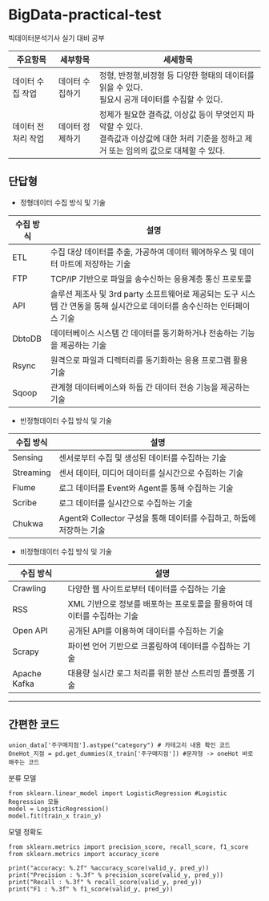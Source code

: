 # BigData-practical-test
빅데이터분석기사 실기 대비 공부

|주요항목|세부항목|세세항목|
|-------|-------|-------|
|데이터 수집 작업| 데이터 수집하기 | 정형, 반정형,비정형 등 다양한 형태의 데이터를 읽을 수 있다. <br> 필요시 공개 데이터를 수집할 수 있다.|
|데이터 전처리 작업| 데이터 정제하기 | 정제가 필요한 결측값, 이상값 등이 무엇인지 파악할 수 있다. <br> 결측값과 이상값에 대한 처리 기준을 정하고 제거 또는 임의의 값으로 대체할 수 있다.





## 단답형
+ 정형데이터 수집 방식 및 기술  

|수집 방식|설명|
|------|-----|
|ETL| 수집 대상 데이터를 추출, 가공하여 데이터 웨어하우스 및 데이터 마트에 저장하는 기술|
|FTP| TCP/IP 기반으로 파일을 송수신하는 응용계층 통신 프로토콜|
|API| 솔루션 제조사 및 3rd party 소프트웨어로 제공되는 도구 시스템 간 연동을 통해 실시간으로 데이터를 송수신하는 인터페이스 기술|
|DbtoDB| 데이터베이스 시스템 간 데이터를 동기화하거나 전송하는 기능을 제공하는 기술|
|Rsync| 원격으로 파일과 디렉터리를 동기화하는 응용 프로그램 활용 기술|
|Sqoop| 관계형 데이터베이스와 하둡 간 데이터 전송 기능을 제공하는 기술|

+ 반정형데이터 수집 방식 및 기술

|수집 방식|설명|
|------|-----|
|Sensing| 센서로부터 수집 및 생성된 데이터를 수집하는 기술|
|Streaming|센서 데이터, 미디어 데이터를 실시간으로 수집하는 기술|
|Flume| 로그 데이터를 Event와 Agent를 통해 수집하는 기술|
|Scribe| 로그 데이터를 실시간으로 수집하는 기술|
|Chukwa| Agent와 Collector 구성을 통해 데이터를 수집하고, 하둡에 저장하는 기술 |

+ 비정형데이터 수집 방식 및 기술

|수집 방식|설명|
|------|-----|
|Crawling| 다양한 웹 사이트로부터 데이터를 수집하는 기술|
|RSS| XML 기반으로 정보를 배포하는 프로토콜을 활용하여 데이터를 수집하는 기술|
|Open API| 공개된 API를 이용하여 데이터를 수집하는 기술|
|Scrapy| 파이썬 언어 기반으로 크롤링하여 데이터를 수집하는 기술|
|Apache Kafka| 대용량 실시간 로그 처리를 위한 분산 스트리밍 플랫폼 기술 |



________________________________________
## 간편한 코드


    union_data['주구매지점'].astype("category") # 카테고리 내용 확인 코드
    OneHot_지점 = pd.get_dummies(X_train['주구매지점']) #문자형 -> oneHot 바로 해주는 코드 
    
    
 분류 모델
    
    from sklearn.linear_model import LogisticRegression #Logistic Regression 모듈
    model = LogisticRegression()
    model.fit(train_x train_y)
    
모델 정확도 
       
    from sklearn.metrics import precision_score, recall_score, f1_score
    from sklearn.metrics import accuracy_score
    
    print("accuracy: %.2f" %accuracy_score(valid_y, pred_y))
    print("Precision : %.3f" % precision_score(valid_y, pred_y))
    print("Recall : %.3f" % recall_score(valid_y, pred_y))
    print("F1 : %.3f" % f1_score(valid_y, pred_y))
    
    
